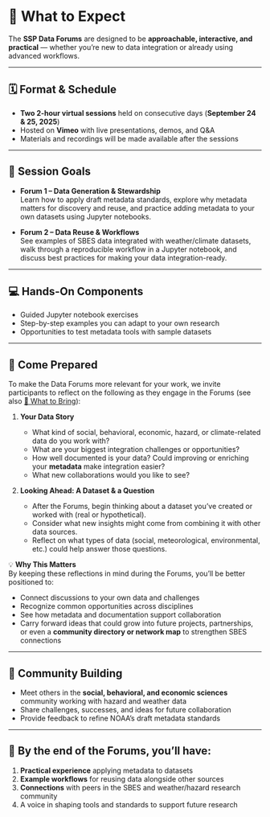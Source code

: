# 📅 What to Expect

The **SSP Data Forums** are designed to be **approachable, interactive, and practical** — whether you’re new to data integration or already using advanced workflows.

---

## 🗓 Format & Schedule
- **Two 2-hour virtual sessions** held on consecutive days (**September 24 & 25, 2025**)
- Hosted on **Vimeo** with live presentations, demos, and Q&A
- Materials and recordings will be made available after the sessions

---

## 🧠 Session Goals
- **Forum 1 – Data Generation & Stewardship**  
  Learn how to apply draft metadata standards, explore why metadata matters for discovery and reuse, and practice adding metadata to your own datasets using Jupyter notebooks.
  
- **Forum 2 – Data Reuse & Workflows**  
  See examples of SBES data integrated with weather/climate datasets, walk through a reproducible workflow in a Jupyter notebook, and discuss best practices for making your data integration-ready.

---

## 💻 Hands-On Components
- Guided Jupyter notebook exercises
- Step-by-step examples you can adapt to your own research
- Opportunities to test metadata tools with sample datasets

---

## 🧩 **Come Prepared**  
To make the Data Forums more relevant for your work, we invite participants to reflect on the following as they engage in the Forums (see also [🧩 What to Bring](what-to-bring.md)):  

1. **Your Data Story**  
   - What kind of social, behavioral, economic, hazard, or climate-related data do you work with?  
   - What are your biggest integration challenges or opportunities?  
   - How well documented is your data? Could improving or enriching your **metadata** make integration easier?  
   - What new collaborations would you like to see?  

2. **Looking Ahead: A Dataset & a Question**  
   - After the Forums, begin thinking about a dataset you’ve created or worked with (real or hypothetical).  
   - Consider what new insights might come from combining it with other data sources.  
   - Reflect on what types of data (social, meteorological, environmental, etc.) could help answer those questions.  

💡 **Why This Matters**  
By keeping these reflections in mind during the Forums, you’ll be better positioned to:  
- Connect discussions to your own data and challenges  
- Recognize common opportunities across disciplines  
- See how metadata and documentation support collaboration  
- Carry forward ideas that could grow into future projects, partnerships, or even a **community directory or network map** to strengthen SBES connections  

---

## 🤝 Community Building
- Meet others in the **social, behavioral, and economic sciences** community working with hazard and weather data
- Share challenges, successes, and ideas for future collaboration
- Provide feedback to refine NOAA’s draft metadata standards

---

## 📌 By the end of the Forums, you’ll have:
1. **Practical experience** applying metadata to datasets  
2. **Example workflows** for reusing data alongside other sources  
3. **Connections** with peers in the SBES and weather/hazard research community  
4. A voice in shaping tools and standards to support future research
